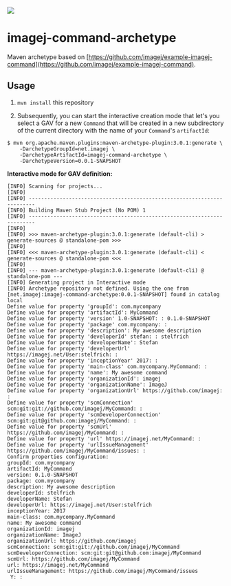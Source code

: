 [![](https://travis-ci.org/imagej/imagej-command-archetype.svg?branch=master)](https://travis-ci.org/imagej/imagej-command-archetype)

imagej-command-archetype
========================

Maven archetype based on [https://github.com/imagej/example-imagej-command](https://github.com/imagej/example-imagej-command).

Usage
-----

1. `mvn install` this repository

2. Subsequently, you can start the interactive creation mode that let's you select a GAV for a new `Command` that will be created in a new subdirectory of the current directory with the name of your `Command`'s `artifactId`:

```
$ mvn org.apache.maven.plugins:maven-archetype-plugin:3.0.1:generate \
    -DarchetypeGroupId=net.imagej \
    -DarchetypeArtifactId=imagej-command-archetype \
    -DarchetypeVersion=0.0.1-SNAPSHOT
```

**Interactive mode for GAV definition:**
```
[INFO] Scanning for projects...
[INFO]                                                                         
[INFO] ------------------------------------------------------------------------
[INFO] Building Maven Stub Project (No POM) 1
[INFO] ------------------------------------------------------------------------
[INFO] 
[INFO] >>> maven-archetype-plugin:3.0.1:generate (default-cli) > generate-sources @ standalone-pom >>>
[INFO] 
[INFO] <<< maven-archetype-plugin:3.0.1:generate (default-cli) < generate-sources @ standalone-pom <<<
[INFO] 
[INFO] --- maven-archetype-plugin:3.0.1:generate (default-cli) @ standalone-pom ---
[INFO] Generating project in Interactive mode
[INFO] Archetype repository not defined. Using the one from [net.imagej:imagej-command-archetype:0.0.1-SNAPSHOT] found in catalog local
Define value for property 'groupId': com.mycompany
Define value for property 'artifactId': MyCommand
Define value for property 'version' 1.0-SNAPSHOT: : 0.1.0-SNAPSHOT
Define value for property 'package' com.mycompany: : 
Define value for property 'description': My awesome description
Define value for property 'developerId' stefan: : stelfrich
Define value for property 'developerName': Stefan
Define value for property 'developerUrl' https://imagej.net/User:stelfrich: : 
Define value for property 'inceptionYear' 2017: : 
Define value for property 'main-class' com.mycompany.MyCommand: : 
Define value for property 'name': My awesome command
Define value for property 'organizationId': imagej
Define value for property 'organizationName': ImageJ
Define value for property 'organizationUrl' https://github.com/imagej: : 
Define value for property 'scmConnection' scm:git:git://github.com/imagej/MyCommand: : 
Define value for property 'scmDeveloperConnection' scm:git:git@github.com:imagej/MyCommand: : 
Define value for property 'scmUrl' https://github.com/imagej/MyCommand: : 
Define value for property 'url' https://imagej.net/MyCommand: : 
Define value for property 'urlIssueManagement' https://github.com/imagej/MyCommand/issues: : 
Confirm properties configuration:
groupId: com.mycompany
artifactId: MyCommand
version: 0.1.0-SNAPSHOT
package: com.mycompany
description: My awesome description
developerId: stelfrich
developerName: Stefan
developerUrl: https://imagej.net/User:stelfrich
inceptionYear: 2017
main-class: com.mycompany.MyCommand
name: My awesome command
organizationId: imagej
organizationName: ImageJ
organizationUrl: https://github.com/imagej
scmConnection: scm:git:git://github.com/imagej/MyCommand
scmDeveloperConnection: scm:git:git@github.com:imagej/MyCommand
scmUrl: https://github.com/imagej/MyCommand
url: https://imagej.net/MyCommand
urlIssueManagement: https://github.com/imagej/MyCommand/issues
 Y: :
```
